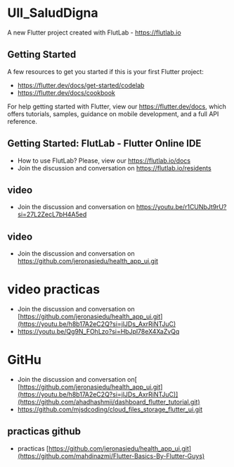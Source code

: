 # UII_SaludDigna

A new Flutter project created with FlutLab - https://flutlab.io

## Getting Started

A few resources to get you started if this is your first Flutter project:

- https://flutter.dev/docs/get-started/codelab
- https://flutter.dev/docs/cookbook

For help getting started with Flutter, view our
https://flutter.dev/docs, which offers tutorials,
samples, guidance on mobile development, and a full API reference.

## Getting Started: FlutLab - Flutter Online IDE

- How to use FlutLab? Please, view our https://flutlab.io/docs
- Join the discussion and conversation on https://flutlab.io/residents

## video
- Join the discussion and conversation on https://youtu.be/r1CUNbJt9rU?si=27L2ZecL7bH4A5ed

## video
- Join the discussion and conversation on https://github.com/jeronasiedu/health_app_ui.git

# video practicas
- Join the discussion and conversation on [https://github.com/jeronasiedu/health_app_ui.git](https://youtu.be/h8b17A2eC2Q?si=jlJDs_AxrRiNTJuC)
- https://youtu.be/Qg9N_FOhLzo?si=HbJpl78eX4XaZvQq

# GitHu
- Join the discussion and conversation on[ [https://github.com/jeronasiedu/health_app_ui.git](https://youtu.be/h8b17A2eC2Q?si=jlJDs_AxrRiNTJuC)](https://github.com/ahadhashmii/dashboard_flutter_tutorial.git)
- https://github.com/mjsdcoding/cloud_files_storage_flutter_ui.git

## practicas github
- practicas [https://github.com/jeronasiedu/health_app_ui.git](https://github.com/mahdinazmi/Flutter-Basics-By-Flutter-Guys)
